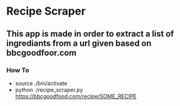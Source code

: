# Recipe Scraper 
  
  
## This app is made in order to extract a list of ingrediants from a url given based on bbcgoodfoor.com

### How To

* source ./bin/activate 
* python ./recipe_scraper.py https://bbcgoodfood.com/recipe/SOME_RECIPE


